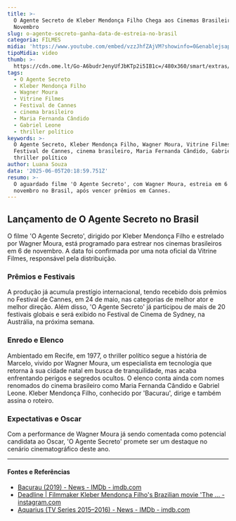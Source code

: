 ```yaml
---
title: >-
  O Agente Secreto de Kleber Mendonça Filho Chega aos Cinemas Brasileiros em
  Novembro
slug: o-agente-secreto-ganha-data-de-estreia-no-brasil
categoria: FILMES
midia: 'https://www.youtube.com/embed/vzzJhfZAjVM?showinfo=0&enablejsapi=1'
tipoMidia: video
thumb: >-
  https://cdn.ome.lt/Go-A6budrJenyUfJbKTp2i5IB1c=/480x360/smart/extras/conteudos/Captura_de_Tela_2025-06-05_as_17.01.35.png
tags:
  - O Agente Secreto
  - Kleber Mendonça Filho
  - Wagner Moura
  - Vitrine Filmes
  - Festival de Cannes
  - cinema brasileiro
  - Maria Fernanda Cândido
  - Gabriel Leone
  - thriller político
keywords: >-
  O Agente Secreto, Kleber Mendonça Filho, Wagner Moura, Vitrine Filmes,
  Festival de Cannes, cinema brasileiro, Maria Fernanda Cândido, Gabriel Leone,
  thriller político
author: Luana Souza
data: '2025-06-05T20:18:59.751Z'
resumo: >-
  O aguardado filme 'O Agente Secreto', com Wagner Moura, estreia em 6 de
  novembro no Brasil, após vencer prêmios em Cannes.
---
```


## Lançamento de O Agente Secreto no Brasil

O filme 'O Agente Secreto', dirigido por Kleber Mendonça Filho e estrelado por Wagner Moura, está programado para estrear nos cinemas brasileiros em 6 de novembro. A data foi confirmada por uma nota oficial da Vitrine Filmes, responsável pela distribuição.

### Prêmios e Festivais

A produção já acumula prestígio internacional, tendo recebido dois prêmios no Festival de Cannes, em 24 de maio, nas categorias de melhor ator e melhor direção. Além disso, 'O Agente Secreto' já participou de mais de 20 festivais globais e será exibido no Festival de Cinema de Sydney, na Austrália, na próxima semana.

### Enredo e Elenco

Ambientado em Recife, em 1977, o thriller político segue a história de Marcelo, vivido por Wagner Moura, um especialista em tecnologia que retorna à sua cidade natal em busca de tranquilidade, mas acaba enfrentando perigos e segredos ocultos. O elenco conta ainda com nomes renomados do cinema brasileiro como Maria Fernanda Cândido e Gabriel Leone. Kleber Mendonça Filho, conhecido por 'Bacurau', dirige e também assina o roteiro.

### Expectativas e Oscar

Com a performance de Wagner Moura já sendo comentada como potencial candidata ao Oscar, 'O Agente Secreto' promete ser um destaque no cenário cinematográfico deste ano.

---

#### Fontes e Referências

- [Bacurau (2019) - News - IMDb - imdb.com](https://www.imdb.com/title/tt2762506/news/)
- [Deadline | Filmmaker Kleber Mendonça Filho's Brazilian movie 'The ... - instagram.com](https://www.instagram.com/p/DJ7l19WhQH4/?hl=en)
- [Aquarius (TV Series 2015–2016) - News - IMDb - imdb.com](https://www.imdb.com/title/tt3768572/news/)

